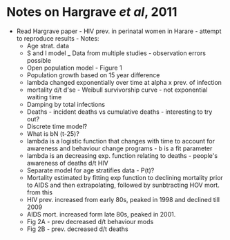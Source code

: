# Notes on Hargrave *et al*, 2011

* Read Hargrave paper - HIV prev. in perinatal women in Harare - attempt to reproduce results - Notes:
    - Age strat. data
    - S and I model
    _ Data from multiple studies - observation errors possible
    - Open population model - Figure 1
    - Population growth based on 15 year difference
    - lambda changed exponentially over time at alpha x prev. of infection
    - mortality d/t d'se - Weibull survivorship curve - not exponential waiting time
    - Damping by total infections
    - Deaths - incident deaths vs cumulative deaths - interesting to try out?
    - Discrete time model?
    - What is bN (t-25)?
    - lambda is a logistic function that changes with time  to account for awareness and behaviour change programs - b is a fit parameter
    - lambda is an decreasing exp. function relating to deaths - people's awareness of deaths d/t HIV
    - Separate model for age stratifies data - P(t)?
    - Mortality estimated by fitting exp function to declining mortality prior to AIDS and then extrapolating, followed by sunbtracting HOV mort. from this
    - HIV prev. increased from early 80s, peaked in 1998 and declined till 2009
    - AIDS mort. increased form late 80s, peaked in 2001.
    - Fig 2A - prev decreased d/t behaviour mods
    - Fig 2B - prev. decreased d/t deaths
